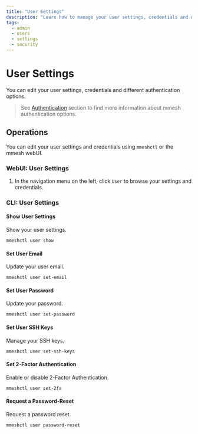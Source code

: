 ```yaml
---
title: "User Settings"
description: "Learn how to manage your user settings, credentials and different authentication options using mmeshctl or the mmesh webUI."
tags:
  - admin
  - users
  - settings
  - security
---
```


# User Settings

You can edit your user settings, credentials and different authentication options.

> See [Authentication](/platform/iam/authentication/) section to find more information about mmesh authentication options.

## Operations

You can edit your user settings and credentials using `mmeshctl` or the mmesh webUI.

### WebUI: User Settings

1. In the navigation menu on the left, click `User` to browse your settings and credentials.

### CLI: User Settings

#### Show User Settings

Show your user settings.

```shell
mmeshctl user show
```

#### Set User Email

Update your user email.

```shell
mmeshctl user set-email
```

#### Set User Password

Update your password.

```shell
mmeshctl user set-password
```

#### Set User SSH Keys

Manage your SSH keys.

```shell
mmeshctl user set-ssh-keys
```

#### Set 2-Factor Authentication

Enable or disable 2-Factor Authentication.

```shell
mmeshctl user set-2fa
```

#### Request a Password-Reset

Request a password reset.

```shell
mmeshctl user password-reset
```
